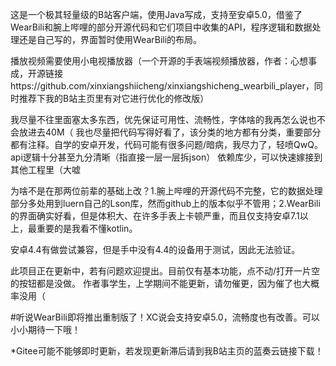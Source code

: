 这是一个极其轻量级的B站客户端，使用Java写成，支持至安卓5.0，借鉴了WearBili和腕上哔哩的部分开源代码和它们项目中收集的API，程序逻辑和数据处理还是自己写的，界面暂时使用WearBili的布局。

播放视频需要使用小电视播放器（一个开源的手表端视频播放器，作者：心想事成，开源链接https://github.com/xinxiangshiicheng/xinxiangshicheng_wearbili_player，同时推荐下我的B站主页里有对它进行优化的修改版）

我尽量不往里面塞太多东西，优先保证可用性、流畅性，字体啥的我再怎么说也不会放进去40M（
我也尽量把代码写得好看了，该分类的地方都有分类，重要部分都有注释。自学的安卓开发，代码可能有很多问题/暗病，我尽力了，轻喷QwQ。
api逻辑十分甚至九分清晰（指直接一层一层拆json）
依赖库少，可以快速嫁接到其他工程里（大嘘

为啥不是在那两位前辈的基础上改？1.腕上哔哩的开源代码不完整，它的数据处理部分多处用到luern自己的Lson库，然而github上的版本似乎不管用；2.WearBili的界面确实好看，但是体积大、在许多手表上卡顿严重，而且仅支持安卓7.1以上，最重要的是我看不懂kotlin。

安卓4.4有做尝试兼容，但是手中没有4.4的设备用于测试，因此无法验证。

此项目正在更新中，若有问题欢迎提出。目前仅有基本功能，点不动/打开一片空的按钮都是没做。
作者事学生，上学期间不能更新，请勿催更，因为催了也大概率没用（

#听说WearBili即将推出重制版了！XC说会支持安卓5.0，流畅度也有改善。可以小小期待一下哦！

*Gitee可能不能够即时更新，若发现更新滞后请到我B站主页的蓝奏云链接下载！